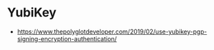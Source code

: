 # YubiKey

* https://www.thepolyglotdeveloper.com/2019/02/use-yubikey-pgp-signing-encryption-authentication/